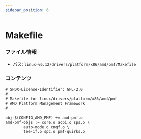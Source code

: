```yaml
---
sidebar_position: 6
---
```

# Makefile

### ファイル情報

- パス: `linux-v6.12/drivers/platform/x86/amd/pmf/Makefile`

### コンテンツ

```txt
# SPDX-License-Identifier: GPL-2.0
#
# Makefile for linux/drivers/platform/x86/amd/pmf
# AMD Platform Management Framework
#

obj-$(CONFIG_AMD_PMF) += amd-pmf.o
amd-pmf-objs := core.o acpi.o sps.o \
		auto-mode.o cnqf.o \
		tee-if.o spc.o pmf-quirks.o

```
